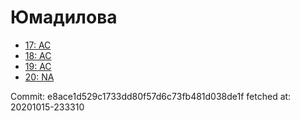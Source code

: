 # Юмадилова
- [17: AC](17.md)
- [18: AC](18.md)
- [19: AC](19.md)
- [20: NA](20.md)

Commit: e8ace1d529c1733dd80f57d6c73fb481d038de1f
 fetched at: 20201015-233310
